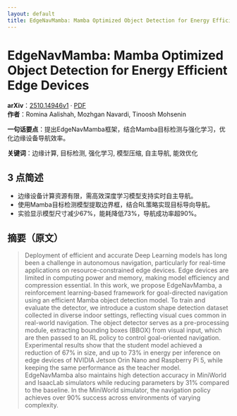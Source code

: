 ```yaml
---
layout: default
title: EdgeNavMamba: Mamba Optimized Object Detection for Energy Efficient Edge Devices
---
```


# EdgeNavMamba: Mamba Optimized Object Detection for Energy Efficient Edge Devices
**arXiv**：[2510.14946v1](https://arxiv.org/abs/2510.14946) · [PDF](https://arxiv.org/pdf/2510.14946.pdf)  
**作者**：Romina Aalishah, Mozhgan Navardi, Tinoosh Mohsenin  

**一句话要点**：提出EdgeNavMamba框架，结合Mamba目标检测与强化学习，优化边缘设备导航效率。

**关键词**：边缘计算, 目标检测, 强化学习, 模型压缩, 自主导航, 能效优化

## 3 点简述
- 边缘设备计算资源有限，需高效深度学习模型支持实时自主导航。
- 使用Mamba目标检测模型提取边界框，结合RL策略实现目标导向导航。
- 实验显示模型尺寸减少67%，能耗降低73%，导航成功率超90%。

## 摘要（原文）

> Deployment of efficient and accurate Deep Learning models has long been a
> challenge in autonomous navigation, particularly for real-time applications on
> resource-constrained edge devices. Edge devices are limited in computing power
> and memory, making model efficiency and compression essential. In this work, we
> propose EdgeNavMamba, a reinforcement learning-based framework for
> goal-directed navigation using an efficient Mamba object detection model. To
> train and evaluate the detector, we introduce a custom shape detection dataset
> collected in diverse indoor settings, reflecting visual cues common in
> real-world navigation. The object detector serves as a pre-processing module,
> extracting bounding boxes (BBOX) from visual input, which are then passed to an
> RL policy to control goal-oriented navigation. Experimental results show that
> the student model achieved a reduction of 67% in size, and up to 73% in energy
> per inference on edge devices of NVIDIA Jetson Orin Nano and Raspberry Pi 5,
> while keeping the same performance as the teacher model. EdgeNavMamba also
> maintains high detection accuracy in MiniWorld and IsaacLab simulators while
> reducing parameters by 31% compared to the baseline. In the MiniWorld
> simulator, the navigation policy achieves over 90% success across environments
> of varying complexity.


